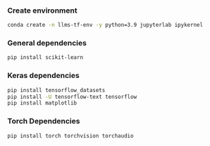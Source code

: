 ### Create environment

```bash
conda create -n llms-tf-env -y python=3.9 jupyterlab ipykernel
```

### General dependencies
```bash
pip install scikit-learn
```

### Keras dependencies

```bash
pip install tensorflow_datasets
pip install -U tensorflow-text tensorflow
pip install matplotlib
```

### Torch Dependencies

```bash
pip install torch torchvision torchaudio
```
